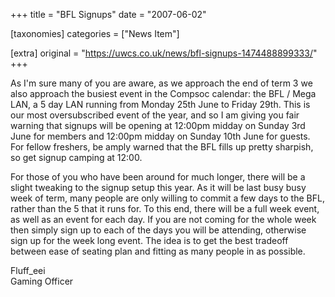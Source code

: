 +++
title = "BFL Signups"
date = "2007-06-02"

[taxonomies]
categories = ["News Item"]

[extra]
original = "https://uwcs.co.uk/news/bfl-signups-1474488899333/"
+++

As I'm sure many of you are aware, as we approach the end of term 3 we also approach the busiest event in the Compsoc calendar: the BFL / Mega LAN, a 5 day LAN running from Monday 25th June to Friday 29th. This is our most oversubscribed event of the year, and so I am giving you fair warning that signups will be opening at 12:00pm midday on Sunday 3rd June for members and 12:00pm midday on Sunday 10th June for guests. For fellow freshers, be amply warned that the BFL fills up pretty sharpish, so get signup camping at 12:00.

For those of you who have been around for much longer, there will be a slight tweaking to the signup setup this year. As it will be last busy busy week of term, many people are only willing to commit a few days to the BFL, rather than the 5 that it runs for. To this end, there will be a full week event, as well as an event for each day. If you are not coming for the whole week then simply sign up to each of the days you will be attending, otherwise sign up for the week long event. The idea is to get the best tradeoff between ease of seating plan and fitting as many people in as possible.

Fluff\_eei  
Gaming Officer

